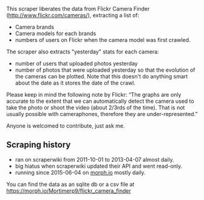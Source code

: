 This scraper liberates the data from Flickr Camera Finder (http://www.flickr.com/cameras/), extracting a list of:
* Camera brands
* Camera models for each brands
* numbers of users on Flickr when  the camera model was first crawled.

The scraper also extracts "yesterday" stats for each camera:
* number of users that uploaded photos yesterday
* number of photos that were uploaded yesterday
so that the evolution of the cameras can be plotted. Note that this doesn't do anything smart about the date as it stores the date of the crawl.

Please keep in mind the following note by Flickr:
“The graphs are only accurate to the extent that we can automatically detect the camera used to take the photo or shoot the video (about 2/3rds of the time). That is not usually possible with cameraphones, therefore they are under-represented.”

Anyone is welcomed to contribute, just ask me.

Scraping history
---------

- ran on scraperwiki from 2011-10-01 to 2013-04-07 almost daily.
- big hiatus when scraperwiki updated their API and went read-only.
- running since 2015-06-04 on [morph.io](morph.io/Mortimerp9/flickr_camera_finder) mostly daily.

You can find the data as an sqlite db or a csv file at https://morph.io/Mortimerp9/flickr_camera_finder
